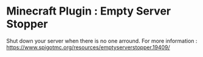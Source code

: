 # Minecraft Plugin : Empty Server Stopper
Shut down your server when there is no one arround.
For more information : 
https://www.spigotmc.org/resources/emptyserverstopper.19409/ 

